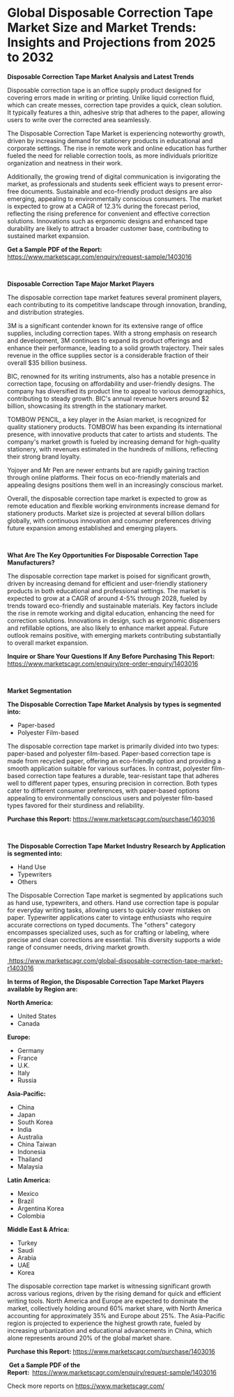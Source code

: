 <p><h1>Global Disposable Correction Tape Market Size and Market Trends: Insights and Projections from 2025 to 2032</h1></p><p><strong>Disposable Correction Tape Market Analysis and Latest Trends</strong></p>
<p><p>Disposable correction tape is an office supply product designed for covering errors made in writing or printing. Unlike liquid correction fluid, which can create messes, correction tape provides a quick, clean solution. It typically features a thin, adhesive strip that adheres to the paper, allowing users to write over the corrected area seamlessly.</p><p>The Disposable Correction Tape Market is experiencing noteworthy growth, driven by increasing demand for stationery products in educational and corporate settings. The rise in remote work and online education has further fueled the need for reliable correction tools, as more individuals prioritize organization and neatness in their work. </p><p>Additionally, the growing trend of digital communication is invigorating the market, as professionals and students seek efficient ways to present error-free documents. Sustainable and eco-friendly product designs are also emerging, appealing to environmentally conscious consumers. The market is expected to grow at a CAGR of 12.3% during the forecast period, reflecting the rising preference for convenient and effective correction solutions. Innovations such as ergonomic designs and enhanced tape durability are likely to attract a broader customer base, contributing to sustained market expansion.</p></p>
<p><strong>Get a Sample PDF of the Report:&nbsp;</strong> <a href="https://www.marketscagr.com/enquiry/request-sample/1403016?utm_campaign=2014&utm_medium=2&utm_source=Github&utm_content=ia&utm_term=12012025&utm_id=disposable-correction-tape">https://www.marketscagr.com/enquiry/request-sample/1403016</a></p>
<p>&nbsp;</p>
<p><strong>Disposable Correction Tape Major Market Players</strong></p>
<p><p>The disposable correction tape market features several prominent players, each contributing to its competitive landscape through innovation, branding, and distribution strategies.</p><p>3M is a significant contender known for its extensive range of office supplies, including correction tapes. With a strong emphasis on research and development, 3M continues to expand its product offerings and enhance their performance, leading to a solid growth trajectory. Their sales revenue in the office supplies sector is a considerable fraction of their overall $35 billion business.</p><p>BIC, renowned for its writing instruments, also has a notable presence in correction tape, focusing on affordability and user-friendly designs. The company has diversified its product line to appeal to various demographics, contributing to steady growth. BIC's annual revenue hovers around $2 billion, showcasing its strength in the stationary market.</p><p>TOMBOW PENCIL, a key player in the Asian market, is recognized for quality stationery products. TOMBOW has been expanding its international presence, with innovative products that cater to artists and students. The company's market growth is fueled by increasing demand for high-quality stationery, with revenues estimated in the hundreds of millions, reflecting their strong brand loyalty.</p><p>Yojoyer and Mr Pen are newer entrants but are rapidly gaining traction through online platforms. Their focus on eco-friendly materials and appealing designs positions them well in an increasingly conscious market.</p><p>Overall, the disposable correction tape market is expected to grow as remote education and flexible working environments increase demand for stationery products. Market size is projected at several billion dollars globally, with continuous innovation and consumer preferences driving future expansion among established and emerging players.</p></p>
<p>&nbsp;</p>
<p><strong>What Are The Key Opportunities For Disposable Correction Tape Manufacturers?</strong></p>
<p><p>The disposable correction tape market is poised for significant growth, driven by increasing demand for efficient and user-friendly stationery products in both educational and professional settings. The market is expected to grow at a CAGR of around 4-5% through 2028, fueled by trends toward eco-friendly and sustainable materials. Key factors include the rise in remote working and digital education, enhancing the need for correction solutions. Innovations in design, such as ergonomic dispensers and refillable options, are also likely to enhance market appeal. Future outlook remains positive, with emerging markets contributing substantially to overall market expansion.</p></p>
<p><strong>Inquire or Share Your Questions If Any Before Purchasing This Report:</strong> <a href="https://www.marketscagr.com/enquiry/pre-order-enquiry/1403016?utm_campaign=2014&utm_medium=2&utm_source=Github&utm_content=ia&utm_term=12012025&utm_id=disposable-correction-tape">https://www.marketscagr.com/enquiry/pre-order-enquiry/1403016</a></p>
<p>&nbsp;</p>
<p><strong>Market Segmentation</strong></p>
<p><strong>The Disposable Correction Tape Market Analysis by types is segmented into:</strong></p>
<p><ul><li>Paper-based</li><li>Polyester Film-based</li></ul></p>
<p><p>The disposable correction tape market is primarily divided into two types: paper-based and polyester film-based. Paper-based correction tape is made from recycled paper, offering an eco-friendly option and providing a smooth application suitable for various surfaces. In contrast, polyester film-based correction tape features a durable, tear-resistant tape that adheres well to different paper types, ensuring precision in correction. Both types cater to different consumer preferences, with paper-based options appealing to environmentally conscious users and polyester film-based types favored for their sturdiness and reliability.</p></p>
<p><strong>Purchase this Report:&nbsp;</strong><a href="https://www.marketscagr.com/purchase/1403016?utm_campaign=2014&utm_medium=2&utm_source=Github&utm_content=ia&utm_term=12012025&utm_id=disposable-correction-tape">https://www.marketscagr.com/purchase/1403016</a></p>
<p>&nbsp;</p>
<p><strong>The Disposable Correction Tape Market Industry Research by Application is segmented into:</strong></p>
<p><ul><li>Hand Use</li><li>Typewriters</li><li>Others</li></ul></p>
<p><p>The Disposable Correction Tape market is segmented by applications such as hand use, typewriters, and others. Hand use correction tape is popular for everyday writing tasks, allowing users to quickly cover mistakes on paper. Typewriter applications cater to vintage enthusiasts who require accurate corrections on typed documents. The "others" category encompasses specialized uses, such as for crafting or labeling, where precise and clean corrections are essential. This diversity supports a wide range of consumer needs, driving market growth.</p></p>
<p><a href="https://www.marketscagr.com/global-disposable-correction-tape-market-r1403016?utm_campaign=2014&utm_medium=2&utm_source=Github&utm_content=ia&utm_term=12012025&utm_id=disposable-correction-tape">&nbsp;https://www.marketscagr.com/global-disposable-correction-tape-market-r1403016</a></p>
<p><strong>In terms of Region, the Disposable Correction Tape Market Players available by Region are:</strong></p>
<p>
    <p> <strong> North America: </strong>
        <ul>
            <li>United States</li>
            <li>Canada</li>
        </ul>
        </p> 
    <p> <strong> Europe: </strong>
        <ul>
            <li>Germany</li>
            <li>France</li>
            <li>U.K.</li>
            <li>Italy</li>
            <li>Russia</li>
        </ul>
        </p> 
    <p> <strong> Asia-Pacific: </strong>
        <ul>
            <li>China</li>
            <li>Japan</li>
            <li>South Korea</li>
            <li>India</li>
            <li>Australia</li>
            <li>China Taiwan</li>
            <li>Indonesia</li>
            <li>Thailand</li>
            <li>Malaysia</li>
        </ul>
        </p> 
    <p> <strong> Latin America: </strong>
        <ul>
            <li>Mexico</li>
            <li>Brazil</li>
            <li>Argentina Korea</li>
            <li>Colombia</li>
        </ul>
        </p> 
    <p> <strong> Middle East & Africa: </strong>
        <ul>
            <li>Turkey</li>
            <li>Saudi</li>
            <li>Arabia</li>
            <li>UAE</li>
            <li>Korea</li>
        </ul>
    </p>
    </p>
<p><p>The disposable correction tape market is witnessing significant growth across various regions, driven by the rising demand for quick and efficient writing tools. North America and Europe are expected to dominate the market, collectively holding around 60% market share, with North America accounting for approximately 35% and Europe about 25%. The Asia-Pacific region is projected to experience the highest growth rate, fueled by increasing urbanization and educational advancements in China, which alone represents around 20% of the global market share.</p></p>
<p><strong>Purchase this Report: </strong><a href="https://www.marketscagr.com/purchase/1403016?utm_campaign=2014&utm_medium=2&utm_source=Github&utm_content=ia&utm_term=12012025&utm_id=disposable-correction-tape">https://www.marketscagr.com/purchase/1403016</a></p>
<p>&nbsp;<strong>Get a Sample PDF of the Report:&nbsp;&nbsp;</strong><a href="https://www.marketscagr.com/enquiry/request-sample/1403016?utm_campaign=2014&utm_medium=2&utm_source=Github&utm_content=ia&utm_term=12012025&utm_id=disposable-correction-tape">https://www.marketscagr.com/enquiry/request-sample/1403016</a></p>
<p><strong></strong></p>
<p>Check more reports on <a href="https://www.marketscagr.com/?utm_campaign=2014&utm_medium=2&utm_source=Github&utm_content=ia&utm_term=12012025&utm_id=disposable-correction-tape">https://www.marketscagr.com/</a></p>